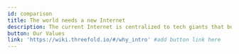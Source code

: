 ```yaml
---
id: comparison
title: The world needs a new Internet
description: The current Internet is centralized to tech giants that build power-hungry data centers and exploit user data. ThreeFold looks at updating the current $3.9 Billion IT industry with a new paradigm that serves people and our planet.
button: Our Values
link: 'https://wiki.threefold.io/#/why_intro' #add button link here
---
```

